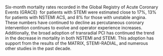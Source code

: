 Six-month mortality rates recorded in the Global Registry of Acute Coronary Events (GRACE)  for patients with STEMI were estimated close to 17%, 13% for patients with NSTEMI ACS, and 8% for those with unstable angina. These numbers have continued to decline as percutaneous coronary intervention continues to evolve and operator experience increases. Additionally, the broad adoption of transradial PCI has continued the trend in the decrease in mortality in both NSTEMI and STEMI. This adoption has support from the results of the MATRIX, STEMI-RADIAL, and numerous other studies in the past decade.